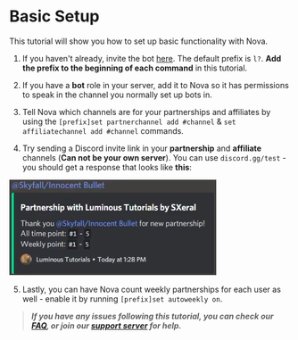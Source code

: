 # Basic Setup

This tutorial will show you how to set up basic functionality with Nova.

1. If you haven't already, invite the bot [here](https://discord.com/api/oauth2/authorize?client_id=711428816127393844&permissions=470150208&scope=bot%20applications.commands). The default prefix is `l?`. **Add the prefix to the beginning of each command** in this tutorial.

2. If you have a **bot** role in your server, add it to Nova so it has permissions to speak in the channel you normally set up bots in.

3. Tell Nova which channels are for your partnerships and affiliates by using the `[prefix]set partnerchannel add #channel` & `set affiliatechannel add #channel` commands.

4. Try sending a Discord invite link in your **partnership** and **affiliate** channels (**Can not be your own server**). You can use `discord.gg/test` - you should get a response that looks like **this**:

![EmbedScreenshot](../images/get_started_embed.png)

5. Lastly, you can have Nova count weekly partnerships for each user as well - enable it by running `[prefix]set autoweekly on`.


> ***If you have any issues following this tutorial, you can check our [FAQ](../faq.md), or join our [support server](https://discord.gg/cAKmRVrsjR) for help.***
